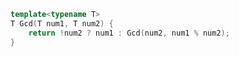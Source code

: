 <!-- -------------------------2020年11月17日 ---- 16时11分------------------------- -->

```cpp
template<typename T>
T Gcd(T num1, T num2) {
    return !num2 ? num1 : Gcd(num2, num1 % num2);
}
```
